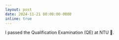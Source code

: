 ```yaml
---
layout: post
date: 2024-11-21 00:00:00-0000
inline: true
---
```



I passed the Qualification Examination (QE) at NTU 🎉.
